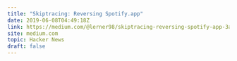 ```yaml
---
title: "Skiptracing: Reversing Spotify.app"
date: 2019-06-08T04:49:18Z
link: https://medium.com/@lerner98/skiptracing-reversing-spotify-app-3a6df367287d?utm_medium=RSS&utm_source=hune
site: medium.com
topic: Hacker News
draft: false
---
```

